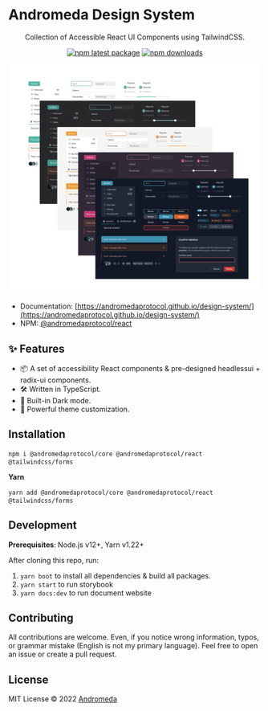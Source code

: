 # Andromeda Design System

<div align="center">
Collection of Accessible React UI Components using TailwindCSS.

[![npm latest package](https://img.shields.io/npm/v/@andromedaprotocol/react/latest.svg)](https://www.npmjs.com/package/@andromedaprotocol/react)
[![npm downloads](https://img.shields.io/npm/dm/@andromedaprotocol/react.svg)](https://www.npmjs.com/package/@andromedaprotocol/react)

</div>

![](docs/public/themes/screenshot.png)

- Documentation: [https://andromedaprotocol.github.io/design-system/](https://andromedaprotocol.github.io/design-system/)
- NPM: [@andromedaprotocol/react](https://www.npmjs.com/package/@andromedaprotocol/react)

## ✨ Features

- 📦 A set of accessibility React components & pre-designed headlessui + radix-ui components.
- 🛠️ Written in TypeScript.
- 🌙 Built-in Dark mode.
- 🌈 Powerful theme customization.

## Installation

```
npm i @andromedaprotocol/core @andromedaprotocol/react @tailwindcss/forms
```

**Yarn**

```
yarn add @andromedaprotocol/core @andromedaprotocol/react @tailwindcss/forms
```

## Development

**Prerequisites**: Node.js v12+, Yarn v1.22+

After cloning this repo, run:

1. `yarn boot` to install all dependencies & build all packages.
2. `yarn start` to run storybook
3. `yarn docs:dev` to run document website

## Contributing

All contributions are welcome. Even, if you notice wrong information, typos, or grammar mistake (English is not my primary language). Feel free to open an issue or create a pull request.

## License

MIT License © 2022 [Andromeda](https://github.com/andromedaprotocol)
